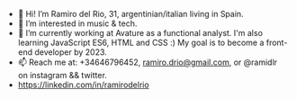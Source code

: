 - 👋 Hi! I’m Ramiro del Rio, 31, argentinian/italian living in Spain.
- 👀 I’m interested in music & tech.
- 🌱 I’m currently working at Avature as a functional analyst. I'm also learning JavaScript ES6, HTML and CSS :) My goal is to become a front-end developer by 2023. 
- 📫 Reach me at: +34646796452, ramiro.drio@gmail.com, or @ramidlr on instagram && twitter.
- https://linkedin.com/in/ramirodelrio

